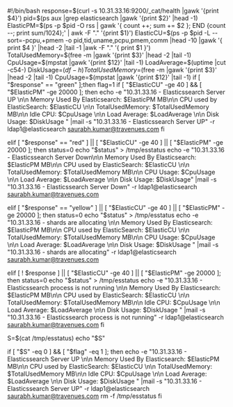#!/bin/bash
response=$(curl -s 10.31.33.16:9200/_cat/health |gawk '{print $4}')
pid=$(ps aux |grep elasticsearch |gawk '{print $2}' |head -1)
ElasticPM=$(ps -p $pid -O rss | gawk '{ count ++; sum += $2 }; END {count --; print sum/1024};' | awk -F "." '{print $1}')
ElasticCU=$(ps -p $pid -L --sort=-pcpu,+pmem -o pid,tid,uname,pcpu,pmem,comm |head -10 |gawk '{ print $4 }' |head -2 |tail -1 |awk -F "." '{ print $1 }')
TotalUsedMemory=$(free -m |gawk '{print $3}' |head -2 |tail -1)
CpuUsage=$(mpstat |gawk '{print $12}' |tail -1)
LoadAverage=$(uptime |cut -c54-)
DiskUsage=$(df -h)
TotalUsedMemory=$(free -m |gawk '{print $3}' |head -2 |tail -1)
CpuUsage=$(mpstat |gawk '{print $12}' |tail -1)
if [ "$response" == "green" ];then
flag=1
if [ "$ElasticCU" -ge 40 ] && [ "$ElasticPM" -ge 20000 ]; then
echo -e "10.31.33.16 - Elasticssearch Server UP \n\n Memory Used By Elasticsearch: $ElasticPM MB\n\n CPU used by ElasticSearch: $ElasticCU \n\n TotalUsedMemory: $TotalUsedMemory MB\n\n Idle CPU: $CpuUsage \n\n Load Average: $LoadAverage \n\n Disk Usage: $DiskUsage " |mail -s "10.31.33.16 - Elasticssearch Server UP" -r ldap1@elasticsearch saurabh.kumar@travenues.com
fi

elif [ "$response" == "red" ] || [ "$ElasticCU" -ge 40 ] || [ "$ElasticPM" -ge 20000 ]; then
status=0
echo "$status" > /tmp/esstatus
echo -e "10.31.33.16 - Elasticssearch Server Down\n\n Memory Used By Elasticsearch: $ElasticPM MB\n\n CPU used by ElasticSearch: $ElasticCU \n\n TotalUsedMemory: $TotalUsedMemory MB\n\n CPU Usage: $CpuUsage \n\n Load Average: $LoadAverage \n\n Disk Usage: $DiskUsage" |mail -s "10.31.33.16 - Elasticssearch Server Down" -r ldap1@elasticsearch saurabh.kumar@travenues.com

elif [ "$response" == "yellow" ] || [ "$ElasticCU" -ge 40 ] || [ "$ElasticPM" -ge 20000 ]; then
status=0
echo "$status" > /tmp/esstatus
echo -e "10.31.33.16 - shards are allocating \n\n Memory Used By Elasticsearch: $ElasticPM MB\n\n CPU used by ElasticSearch: $ElasticCU \n\n TotalUsedMemory: $TotalUsedMemory MB\n\n CPU Usage: $CpuUsage \n\n Load Average: $LoadAverage \n\n Disk Usage: $DiskUsage " |mail -s "10.31.33.16 - shards are allocating" -r ldap1@elasticsearch saurabh.kumar@travenues.com

elif [ ! $response ] || [ "$ElasticCU" -ge 40 ] || [ "$ElasticPM" -ge 20000 ]; then
status=0
echo "$status" > /tmp/esstatus
echo -e "10.31.33.16 - Elasticssearch process is not running \n\n Memory Used By Elasticsearch: $ElasticPM MB\n\n CPU used by ElasticSearch: $ElasticCU \n\n TotalUsedMemory: $TotalUsedMemory MB\n\n Idle CPU: $CpuUsage \n\n Load Average: $LoadAverage \n\n Disk Usage: $DiskUsage " |mail -s "10.31.33.16 - Elasticssearch process is not running" -r ldap1@elasticsearch saurabh.kumar@travenues.com
fi

S=$(cat /tmp/esstatus)
echo "$S"

if [ "$S" -eq 0 ] && [ "$flag" -eq 1 ]; then
echo -e "10.31.33.16 - Elasticssearch Server UP \n\n Memory Used By Elasticsearch: $ElasticPM MB\n\n CPU used by ElasticSearch: $ElasticCU \n\n TotalUsedMemory: $TotalUsedMemory MB\n\n Idle CPU: $CpuUsage \n\n Load Average: $LoadAverage \n\n Disk Usage: $DiskUsage " |mail -s "10.31.33.16 - Elasticssearch Server UP" -r ldap1@elasticsearch saurabh.kumar@travenues.com
rm -f /tmp/esstatus
fi
